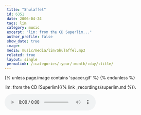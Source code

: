 ```yaml
---
 title: "Shulaffel"
 id: 6351
 date: 2006-04-24
 tags: lim
 category: music
 excerpt: "lim: from the CD Superlim..."
 author_profile: false
 show_date: true
 image: 
 media: music/media/lim/Shulaffel.mp3
 related: true
 layout: single
 permalink: /:categories/:year/:month/:day/:title/
---
```

{% unless page.image contains 'spacer.gif' %}
{% endunless %}

lim: from the CD  [Superlim]({% link _recordings/superlim.md %}).

![](music/media/lim/Shulaffel.mp3)
